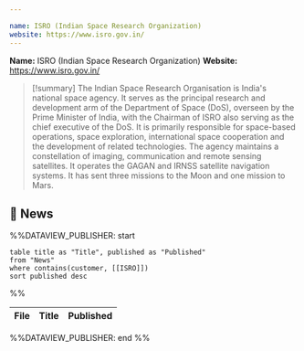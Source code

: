 ```yaml
---

name: ISRO (Indian Space Research Organization)
website: https://www.isro.gov.in/
---
```


**Name:** ISRO (Indian Space Research Organization)
**Website:** https://www.isro.gov.in/

>[!summary]
>The Indian Space Research Organisation is India's national space agency. It serves as the principal research and development arm of the Department of Space (DoS), overseen by the Prime Minister of India, with the Chairman of ISRO also serving as the chief executive of the DoS. It is primarily responsible for space-based operations, space exploration, international space cooperation and the development of related technologies. The agency maintains a constellation of imaging, communication and remote sensing satellites. It operates the GAGAN and IRNSS satellite navigation systems. It has sent three missions to the Moon and one mission to Mars.

## 📰 News
%%DATAVIEW_PUBLISHER: start
```
table title as "Title", published as "Published"
from "News"
where contains(customer, [[ISRO]])
sort published desc
```
%%

| File | Title | Published |
| ---- | ----- | --------- |

%%DATAVIEW_PUBLISHER: end %%